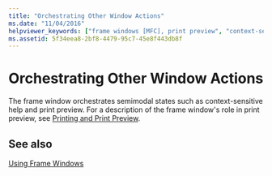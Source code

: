 ```yaml
---
title: "Orchestrating Other Window Actions"
ms.date: "11/04/2016"
helpviewer_keywords: ["frame windows [MFC], print preview", "context-sensitive Help [MFC], frame windows", "print preview [MFC], and frame windows", "frame windows [MFC], context-sensitive Help", "frame windows [MFC], semimodal states", "context-sensitive Help [MFC]"]
ms.assetid: 5f34eea8-2bf8-4479-95c7-45e8f443db8f
---
```

# Orchestrating Other Window Actions

The frame window orchestrates semimodal states such as context-sensitive help and print preview. For a description of the frame window's role in print preview, see [Printing and Print Preview](../mfc/printing-and-print-preview.md).

## See also

[Using Frame Windows](../mfc/using-frame-windows.md)
